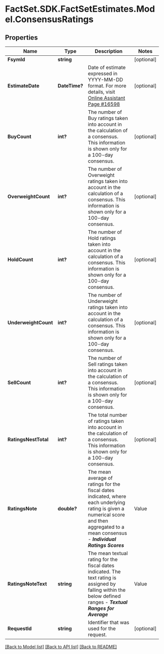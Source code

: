 # FactSet.SDK.FactSetEstimates.Model.ConsensusRatings

## Properties

Name | Type | Description | Notes
------------ | ------------- | ------------- | -------------
**FsymId** | **string** |  | [optional] 
**EstimateDate** | **DateTime?** | Date of estimate expressed in YYYY-MM-DD format. For more details, visit [Online Assistant Page #16598](https://oa.apps.factset.com/pages/16598) | [optional] 
**BuyCount** | **int?** | The number of Buy ratings taken into account in the calculation of a consensus. This information is shown only for a 100-day consensus. | [optional] 
**OverweightCount** | **int?** | The number of Overweight ratings taken into account in the calculation of a consensus. This information is shown only for a 100-day consensus. | [optional] 
**HoldCount** | **int?** | The number of Hold ratings taken into account in the calculation of a consensus. This information is shown only for a 100-day consensus. | [optional] 
**UnderweightCount** | **int?** | The number of Underweight ratings taken into account in the calculation of a consensus. This information is shown only for a 100-day consensus. | [optional] 
**SellCount** | **int?** | The number of Sell ratings taken into account in the calculation of a consensus. This information is shown only for a 100-day consensus. | [optional] 
**RatingsNestTotal** | **int?** | The total number of ratings taken into account in the calculation of a consensus. This information is shown only for a 100-day consensus. | [optional] 
**RatingsNote** | **double?** | The mean average of ratings for the fiscal dates indicated, where each underlying rating is given a numerical score and then aggregated to a mean consensus - __*Individual Ratings Scores*__ |Value|Rating Description| |- --|- --| |1|Buy| |1.5|Overweight| |2|Hold| |2.5|Underweight| |3|Sell|  | [optional] 
**RatingsNoteText** | **string** | The mean textual rating for the fiscal dates indicated. The text rating is assigned by falling within the below defined ranges -  __*Textual Ranges for Average*__ |Value|Rating Description| |- --|- --| |&lt; 1.25|Buy| |&lt; 1.75|Overweight| |&lt; 2.25|Hold| |&lt; 2.75|Underweight| |&lt;&#x3D; 3|Sell|  | [optional] 
**RequestId** | **string** | Identifier that was used for the request. | [optional] 

[[Back to Model list]](../README.md#documentation-for-models) [[Back to API list]](../README.md#documentation-for-api-endpoints) [[Back to README]](../README.md)

